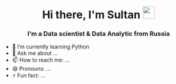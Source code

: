 <h1 align="center">Hi there, I'm Sultan
<img src="https://github.com/blackcater/blackcater/raw/main/images/Hi.gif" height="32"/></h1>
<h3 align="center">I'm a Data scientist & Data Analytic from Russia </h3>

- 🌱 I’m currently learning Python
- 💬 Ask me about ...
- 📫 How to reach me: ...
- 😄 Pronouns: ...
- ⚡ Fun fact: ...
  
